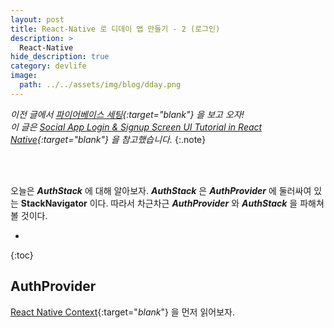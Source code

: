 ```yaml
---
layout: post
title: React-Native 로 디데이 앱 만들기 - 2 (로그인)
description: >
  React-Native
hide_description: true
category: devlife
image:
  path: ../../assets/img/blog/dday.png
---
```


*이전 글에서 [파이어베이스 세팅](https://alpha-src.github.io/devlife/2021-02-27-dday-partone/){:target="_blank_"} 을 보고 오자!*<br>
*이 글은 [Social App Login & Signup Screen UI Tutorial in React Native](https://www.youtube.com/watch?v=ZxP-0xbz5sg){:target="_blank_"} 을 참고했습니다.* 
{:.note}

<br><br>

오늘은 **_AuthStack_** 에 대해 알아보자. **_AuthStack_** 은 **_AuthProvider_** 에 둘러싸여 있는 **StackNavigator** 이다.
따라서 차근차근 **_AuthProvider_** 와 **_AuthStack_** 을 파해쳐 볼 것이다. 

* 
{:toc}

## AuthProvider

[React Native Context](https://ko.reactjs.org/docs/context.html){:target="_blank_"} 을 먼저 읽어보자.